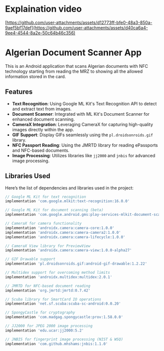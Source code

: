# Explaination video 
[https://github.com/user-attachments/assets/d12773ff-bfe0-48a3-850a-9aef5bf17def](https://github.com/user-attachments/assets/d40ca6a4-9ee4-4544-8a2e-50c64b46c356)

# Algerian Document  Scanner App

This is an Android application that scans Algerian documents with NFC technology starting from reading the MRZ to showing all the allowed information stored in the card.

## Features

- **Text Recognition**: Using Google ML Kit's Text Recognition API to detect and extract text from images.
- **Document Scanner**: Integrated with ML Kit's Document Scanner for enhanced document scanning.
- **CameraX Integration**: Leveraging CameraX for capturing high-quality images directly within the app.
- **GIF Support**: Display GIFs seamlessly using the `pl.droidsonroids.gif` library.
- **NFC Passport Reading**: Using the JMRTD library for reading ePassports and NFC-based documents.
- **Image Processing**: Utilizes libraries like `jj2000` and `jnbis` for advanced image processing.

## Libraries Used

Here’s the list of dependencies and libraries used in the project:

```groovy
// Google ML Kit for text recognition
implementation 'com.google.mlkit:text-recognition:16.0.0'

// Google ML Kit for document scanning (beta)
implementation 'com.google.android.gms:play-services-mlkit-document-scanner:16.0.0-beta1'

// CameraX for camera functionality
implementation 'androidx.camera:camera-core:1.0.0'
implementation 'androidx.camera:camera-camera2:1.0.0'
implementation 'androidx.camera:camera-lifecycle:1.0.0'

// CameraX View library for PreviewView
implementation 'androidx.camera:camera-view:1.0.0-alpha27'

// GIF Drawable support
implementation 'pl.droidsonroids.gif:android-gif-drawable:1.2.22'

// Multidex support for overcoming method limits
implementation 'androidx.multidex:multidex:2.0.1'

// JMRTD for NFC-based document reading
implementation 'org.jmrtd:jmrtd:0.7.42'

// Scuba library for SmartCard IO operations
implementation 'net.sf.scuba:scuba-sc-android:0.0.20'

// SpongyCastle for cryptography
implementation 'com.madgag.spongycastle:prov:1.58.0.0'

// JJ2000 for JPEG 2000 image processing
implementation 'edu.ucar:jj2000:5.2'

// JNBIS for fingerprint image processing (NIST & WSQ)
implementation 'com.github.mhshams:jnbis:1.1.0'
